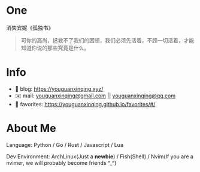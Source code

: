 
# One 
 
  
消失宾妮《孤独书》 
 
>可你的高尚，拯救不了我们的困顿，我们必须先活着，不顾一切活着，才能知道你说的那些究竟是什么。        
 

# Info

- 📝 blog: https://youguanxinqing.xyz/
- ✉️  mail: youguanxinqing@gmail.com || youguanxinqing@qq.com
- 📙 favorites: https://youguanxinqing.github.io/favorites/#/

# About Me

Language: Python / Go / Rust / Javascript / Lua

Dev Environment: ArchLinux(Just a **newbie**) / Fish(Shell) / Nvim(If you are a nvimer, we will probably become friends ^_^)
